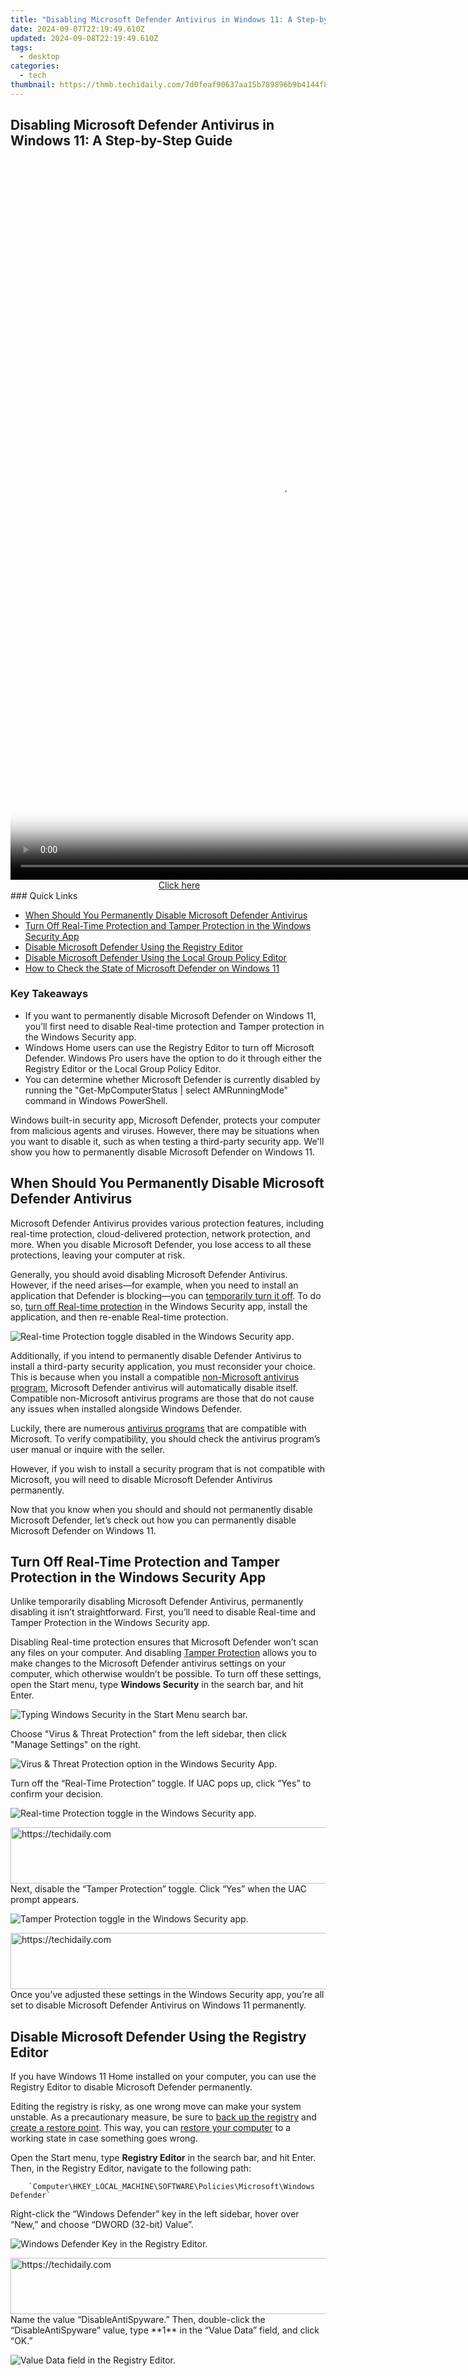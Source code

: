 ```yaml
---
title: "Disabling Microsoft Defender Antivirus in Windows 11: A Step-by-Step Guide"
date: 2024-09-07T22:19:49.610Z
updated: 2024-09-08T22:19:49.610Z
tags:
  - desktop
categories:
  - tech
thumbnail: https://thmb.techidaily.com/7d0feaf90637aa15b789896b9b4144f8ee9d0a1514b5ec2518db335a12809dc5.jpg
---
```


## Disabling Microsoft Defender Antivirus in Windows 11: A Step-by-Step Guide

<!-- affiliate ads begin -->
<span id="1542129">
					<video width="864" height="1152" style="cursor:pointer"
           poster="//a.impactradius-go.com/display-clicktoplayimage/1542129.png"
           onclick="if(!this.playClicked){this.play();this.setAttribute('controls',true);this.playClicked=true;}">
	   <source src="//a.impactradius-go.com/display-ad/16836-1542129">
	   <img src="//a.impactradius-go.com/display-clicktoplayimage/1542129.png" style="border: none; height: 100%; width: 100%; object-fit: contain">
	</video>
	<div style="width:540px;text-align:center"><a href="javascript:window.open(decodeURIComponent('https%3A%2F%2F25home.pxf.io%2Fc%2F5597632%2F1542129%2F16836'), '_blank');void(0);">Click here</a></div>
</span>
<img height="0" width="0" src="https://imp.pxf.io/i/5597632/1542129/16836" style="position:absolute;visibility:hidden;" border="0" />
<!-- affiliate ads end -->
### Quick Links

* [When Should You Permanently Disable Microsoft Defender Antivirus](https://article-knowledge.techidaily.com/2024-approved-ultimate-guide-newest-lg-bp550-specs/)
* [Turn Off Real-Time Protection and Tamper Protection in the Windows Security App](https://android-location-track.techidaily.com/in-2024-top-10-best-spy-watches-for-your-tecno-spark-20c-drfone-by-drfone-virtual-android/)
* [Disable Microsoft Defender Using the Registry Editor](https://screen-sharing-recording.techidaily.com/new-remote-recording-mastery-a-comprehensive-approach/)
* [Disable Microsoft Defender Using the Local Group Policy Editor](https://fox-access.techidaily.com/a-compreenas-guide-to-producing-slow-motion-content-with-photos-and-internet-for-2024/)
* [How to Check the State of Microsoft Defender on Windows 11](https://screen-mirroring-recording.techidaily.com/new-broadcast-software-beyond-standard-obs/)

### Key Takeaways

* If you want to permanently disable Microsoft Defender on Windows 11, you’ll first need to disable Real-time protection and Tamper protection in the Windows Security app.
* Windows Home users can use the Registry Editor to turn off Microsoft Defender. Windows Pro users have the option to do it through either the Registry Editor or the Local Group Policy Editor.
* You can determine whether Microsoft Defender is currently disabled by running the "Get-MpComputerStatus | select AMRunningMode" command in Windows PowerShell.

 Windows built-in security app, Microsoft Defender, protects your computer from malicious agents and viruses. However, there may be situations when you want to disable it, such as when testing a third-party security app. We'll show you how to permanently disable Microsoft Defender on Windows 11.

##  When Should You Permanently Disable Microsoft Defender Antivirus 

 Microsoft Defender Antivirus provides various protection features, including real-time protection, cloud-delivered protection, network protection, and more. When you disable Microsoft Defender, you lose access to all these protections, leaving your computer at risk.

 Generally, you should avoid disabling Microsoft Defender Antivirus. However, if the need arises—for example, when you need to install an application that Defender is blocking—you can [temporarily turn it off](https://tech-renaissance.techidaily.com/what-is-the-difference-between-an-ipad-and-a-tablet/). To do so, [turn off Real-time protection](https://desktop-recording.techidaily.com/new-record-gameplay-in-samsung-galaxy-phones-for-2024/) in the Windows Security app, install the application, and then re-enable Real-time protection.

![Real-time Protection toggle disabled in the Windows Security app.](https://static1.howtogeekimages.com/wordpress/wp-content/uploads/2024/02/real-time-protection-toggle-disabled-in-the-windows-security-app.jpg) 

 Additionally, if you intend to permanently disable Defender Antivirus to install a third-party security application, you must reconsider your choice. This is because when you install a compatible [non-Microsoft antivirus program](https://video-capture.techidaily.com/2024-approved-nvidia-game-capturer-simple-gaming-sessions/), Microsoft Defender antivirus will automatically disable itself. Compatible non-Microsoft antivirus programs are those that do not cause any issues when installed alongside Windows Defender.

 Luckily, there are numerous [antivirus programs](https://facebook-video-recording.techidaily.com/in-2024-access-high-res-fb-media-files/) that are compatible with Microsoft. To verify compatibility, you should check the antivirus program’s user manual or inquire with the seller.

 However, if you wish to install a security program that is not compatible with Microsoft, you will need to disable Microsoft Defender Antivirus permanently.

 Now that you know when you should and should not permanently disable Microsoft Defender, let’s check out how you can permanently disable Microsoft Defender on Windows 11.

##  Turn Off Real-Time Protection and Tamper Protection in the Windows Security App

 Unlike temporarily disabling Microsoft Defender Antivirus, permanently disabling it isn’t straightforward. First, you’ll need to disable Real-time and Tamper Protection in the Windows Security app.

 Disabling Real-time protection ensures that Microsoft Defender won’t scan any files on your computer. And disabling [Tamper Protection](https://some-techniques.techidaily.com/in-2024-harnessing-funimates-downloading-prowess-quickly/) allows you to make changes to the Microsoft Defender antivirus settings on your computer, which otherwise wouldn’t be possible. To turn off these settings, open the Start menu, type **Windows Security** in the search bar, and hit Enter.

![Typing Windows Security in the Start Menu search bar.](https://static1.howtogeekimages.com/wordpress/wp-content/uploads/2024/02/typing-windows-defender-in-the-start-menu-search-bar.jpg) 

 Choose "Virus & Threat Protection" from the left sidebar, then click "Manage Settings" on the right.

![Virus & Threat Protection option in the Windows Security App.](https://static1.howtogeekimages.com/wordpress/wp-content/uploads/2024/02/virus-threat-protection-option-in-the-windows-security-app.jpg) 

 Turn off the “Real-Time Protection” toggle. If UAC pops up, click “Yes” to confirm your decision.

![Real-time Protection toggle in the Windows Security app.](https://static1.howtogeekimages.com/wordpress/wp-content/uploads/2024/02/real-time-protection-toggle-in-the-windows-security-app.jpg) 

<!-- affiliate ads begin -->
<a href="https://appsumo.8odi.net/c/5597632/2118321/7443" target="_top" id="2118321">
  <img src="//a.impactradius-go.com/display-ad/7443-2118321" border="0" alt="https://techidaily.com" width="600" height="90"/>
</a>
<img height="0" width="0" src="https://appsumo.8odi.net/i/5597632/2118321/7443" style="position:absolute;visibility:hidden;" border="0" />
<!-- affiliate ads end -->
 Next, disable the “Tamper Protection” toggle. Click “Yes” when the UAC prompt appears.

![Tamper Protection toggle in the Windows Security app.](https://static1.howtogeekimages.com/wordpress/wp-content/uploads/2024/02/tamper-protection-toggle-in-the-windows-security-app.jpg) 

<!-- affiliate ads begin -->
<a href="https://ephamedtechinc.pxf.io/c/5597632/2130533/26400" target="_top" id="2130533">
  <img src="//a.impactradius-go.com/display-ad/26400-2130533" border="0" alt="https://techidaily.com" width="728" height="90"/>
</a>
<img height="0" width="0" src="https://ephamedtechinc.pxf.io/i/5597632/2130533/26400" style="position:absolute;visibility:hidden;" border="0" />
<!-- affiliate ads end -->
 Once you’ve adjusted these settings in the Windows Security app, you’re all set to disable Microsoft Defender Antivirus on Windows 11 permanently.

##  Disable Microsoft Defender Using the Registry Editor

 If you have Windows 11 Home installed on your computer, you can use the Registry Editor to disable Microsoft Defender permanently.

 Editing the registry is risky, as one wrong move can make your system unstable. As a precautionary measure, be sure to [back up the registry](https://screen-recording.techidaily.com/quick-start-guide-dells-simple-screen-recording-methods-for-2024/) and [create a restore point](https://instagram-video-files.techidaily.com/updated-in-2024-multiplying-joy-sharing-a-pile-of-photos-and-videos-with-instagram/). This way, you can [restore your computer](https://article-posts.techidaily.com/in-2024-proven-methods-to-infuse-engaging-dialogue-in-videos/) to a working state in case something goes wrong.

 Open the Start menu, type **Registry Editor** in the search bar, and hit Enter. Then, in the Registry Editor, navigate to the following path:

        `Computer\HKEY_LOCAL_MACHINE\SOFTWARE\Policies\Microsoft\Windows Defender`
    
 Right-click the “Windows Defender” key in the left sidebar, hover over “New,” and choose “DWORD (32-bit) Value”.

![Windows Defender Key in the Registry Editor.](https://static1.howtogeekimages.com/wordpress/wp-content/uploads/2024/02/windows-defender-key-in-the-registry-editor.jpg) 

<!-- affiliate ads begin -->
<a href="https://appsumo.8odi.net/c/5597632/2130870/7443" target="_top" id="2130870">
  <img src="//a.impactradius-go.com/display-ad/7443-2130870" border="0" alt="https://techidaily.com" width="728" height="90"/>
</a>
<img height="0" width="0" src="https://appsumo.8odi.net/i/5597632/2130870/7443" style="position:absolute;visibility:hidden;" border="0" />
<!-- affiliate ads end -->
 Name the value “DisableAntiSpyware.” Then, double-click the “DisableAntiSpyware” value, type **1** in the “Value Data” field, and click “OK.”

![Value Data field in the Registry Editor.](https://static1.howtogeekimages.com/wordpress/wp-content/uploads/2024/02/value-data-field-in-the-registry-editor.jpg) 

<!-- affiliate ads begin -->
<span id="1834906">
					<video width="864" height="864" style="cursor:pointer"
           poster="//a.impactradius-go.com/display-clicktoplayimage/1834906.png"
           onclick="if(!this.playClicked){this.play();this.setAttribute('controls',true);this.playClicked=true;}">
	   <source src="//a.impactradius-go.com/display-ad/16836-1834906">
	   <img src="//a.impactradius-go.com/display-clicktoplayimage/1834906.png" style="border: none; height: 100%; width: 100%; object-fit: contain">
	</video>
	<div style="width:540px;text-align:center"><a href="javascript:window.open(decodeURIComponent('https%3A%2F%2F25home.pxf.io%2Fc%2F5597632%2F1834906%2F16836'), '_blank');void(0);">Click here</a></div>
</span>
<img height="0" width="0" src="https://imp.pxf.io/i/5597632/1834906/16836" style="position:absolute;visibility:hidden;" border="0" />
<!-- affiliate ads end -->
 After that, [restart your computer](https://instagram-clips.techidaily.com/2024-approved-15-must-use-hashtags-for-popularity-on-instagram-feed/) for the changes to take effect. Upon restart, you’ll see that Microsoft Defender has been permanently disabled on your computer.

 To reenable Microsoft Defender Antivirus, type **0** in the “Value Data” field of the “DisableAntiSpyware” value and click “OK.” Afterward, you’ll need to enable “Real-time Protection” and “Tamper Protection” in the Windows Security app, too. 

![Enabling Windows Defender through Registry Editor.](https://static1.howtogeekimages.com/wordpress/wp-content/uploads/2024/02/enabling-windows-defender-through-registry-editor.jpg) 

<!-- affiliate ads begin -->
<a href="https://unicoeye.pxf.io/c/5597632/2134237/18498" target="_top" id="2134237">
  <img src="//a.impactradius-go.com/display-ad/18498-2134237" border="0" alt="https://techidaily.com" width="728" height="90"/>
</a>
<img height="0" width="0" src="https://unicoeye.pxf.io/i/5597632/2134237/18498" style="position:absolute;visibility:hidden;" border="0" />
<!-- affiliate ads end -->
<!-- affiliate ads begin -->
<a href="https://aligracehair.sjv.io/c/5597632/2135417/19272" target="_top" id="2135417">
  <img src="//a.impactradius-go.com/display-ad/19272-2135417" border="0" alt="https://techidaily.com" width="392" height="72"/>
</a>
<img height="0" width="0" src="https://aligracehair.sjv.io/i/5597632/2135417/19272" style="position:absolute;visibility:hidden;" border="0" />
<!-- affiliate ads end -->
##  Disable Microsoft Defender Using the Local Group Policy Editor

 If you are a Windows 11 Pro user, you have an additional option to permanently disable Microsoft Defender. While you can use the Registry Editor for this process, as a Pro user, you also have the option to use Local Group Policy Editor.

 Press Win+R to open the Run tool. Then, type **gpedit.msc** in the search field and click “OK.”

![Gpedit.msc command in the Run tool.](https://static1.howtogeekimages.com/wordpress/wp-content/uploads/2024/02/gpedit-msc-command-in-the-run-tool.jpg) 

<!-- affiliate ads begin -->
<span id="1975562">
					<video width="128" height="480" style="cursor:pointer"
           poster="//a.impactradius-go.com/display-clicktoplayimage/1975562.png"
           onclick="if(!this.playClicked){this.play();this.setAttribute('controls',true);this.playClicked=true;}">
	   <source src="//a.impactradius-go.com/display-ad/22993-1975562">
	   <img src="//a.impactradius-go.com/display-clicktoplayimage/1975562.png" style="border: none; height: 100%; width: 100%; object-fit: contain">
	</video>
	<div style="width:80px;text-align:center"><a href="javascript:window.open(decodeURIComponent('https%3A%2F%2Fhomestyler.sjv.io%2Fc%2F5597632%2F1975562%2F22993'), '_blank');void(0);">Click here</a></div>
</span>
<img height="0" width="0" src="https://imp.pxf.io/i/5597632/1975562/22993" style="position:absolute;visibility:hidden;" border="0" />
<!-- affiliate ads end -->
 In the Local Group Policy Editor window, navigate to the following location:

        `Computer Configuration > Administrative Templates > Windows Components > Microsoft Defender Antivirus`
    
 Double-click the “Turn Off Microsoft Defender Antivirus” policy.

![Turn Off Microsoft Defender Antivirus policy in the Local Group Policy Editor.](https://static1.howtogeekimages.com/wordpress/wp-content/uploads/2024/02/turn-off-microsoft-defender-antivirus-policy-in-the-local-group-policy-editor.jpg) 

 In the Edit window, choose “Enabled.” Then, click “Apply” and “OK” to save the changes.

![Enabled option in the Local Group Policy Editor.](https://static1.howtogeekimages.com/wordpress/wp-content/uploads/2024/02/enabled-option-in-the-local-group-policy-editor.jpg) 

 That’s it! Restart your computer, and you’ll see that Microsoft Defender is disabled.

 If you want to enable Microsoft Defender in the future, set the “Turn Off Microsoft Defender Antivirus” policy to “Disable.” After that, turn on the “Real-time Protection” and “Tamper Protection” toggles in the Windows Security app."

![Disabled option in the Local Group Policy Editor.](https://static1.howtogeekimages.com/wordpress/wp-content/uploads/2024/02/disabled-option-in-the-local-group-policy-editor.jpg) 

<!-- affiliate ads begin -->
<a href="https://aligracehair.sjv.io/c/5597632/2135362/19272" target="_top" id="2135362">
  <img src="//a.impactradius-go.com/display-ad/19272-2135362" border="0" alt="https://techidaily.com" width="120" height="90"/>
</a>
<img height="0" width="0" src="https://aligracehair.sjv.io/i/5597632/2135362/19272" style="position:absolute;visibility:hidden;" border="0" />
<!-- affiliate ads end -->
##  How to Check the State of Microsoft Defender on Windows 11

 Once you’ve disabled Microsoft Defender using the above method, you must check its state to confirm if it has actually been disabled. To do this, open the Start menu, type **PowerShell** in the search bar, and press Enter. Then, in the PowerShell window, type the following command and hit Enter:

        `Get-MpComputerStatus | select AMRunningMode`
    
 If you get “Not Running” as the result, then it confirms that you have disabled Microsoft Defender.

![PowerShell window showing Not Running in result.](https://static1.howtogeekimages.com/wordpress/wp-content/uploads/2024/02/powershell-window-showing-not-running-in-result.jpg) 

<!-- affiliate ads begin -->
<a href="https://ephamedtechinc.pxf.io/c/5597632/2130532/26400" target="_top" id="2130532">
  <img src="//a.impactradius-go.com/display-ad/26400-2130532" border="0" alt="https://techidaily.com" width="728" height="90"/>
</a>
<img height="0" width="0" src="https://ephamedtechinc.pxf.io/i/5597632/2130532/26400" style="position:absolute;visibility:hidden;" border="0" />
<!-- affiliate ads end -->
 However, if you get “Normal” as the result, it means Microsoft Defender is still running on your computer. In this case, double-check that you followed the steps correctly.

![PowerShell window showing Normal in result.](https://static1.howtogeekimages.com/wordpress/wp-content/uploads/2024/02/powershell-window-showing-normal-in-result.jpg) 

---

 Microsoft opted for the longer process to permanently disable Microsoft Defender instead of providing a one-click button to ensure computer safety. Even though it might be tempting, you really should disable it unless you absolutely need to.

<ins class="adsbygoogle"
     style="display:block"
     data-ad-format="autorelaxed"
     data-ad-client="ca-pub-7571918770474297"
     data-ad-slot="1223367746"></ins>



<ins class="adsbygoogle"
     style="display:block"
     data-ad-client="ca-pub-7571918770474297"
     data-ad-slot="8358498916"
     data-ad-format="auto"
     data-full-width-responsive="true"></ins>

<span class="atpl-alsoreadstyle">Also read:</span>
<div><ul>
<li><a href="https://video-capture.techidaily.com/new-capture-perfection-5-expert-tips-for-games-and-live-footage-for-2024/"><u>[New] Capture Perfection  5 Expert Tips for Games & Live Footage for 2024</u></a></li>
<li><a href="https://some-skills.techidaily.com/new-the-ultimate-list-of-top-5-mac-streamers/"><u>[New] The Ultimate List of Top 5 Mac Streamers</u></a></li>
<li><a href="https://some-skills.techidaily.com/new-top-tier-technical-tips-to-secure-flawless-broadcasting/"><u>[New] Top-Tier Technical Tips to Secure Flawless Broadcasting</u></a></li>
<li><a href="https://fox-direct.techidaily.com/updated-2024-approved-harmonizing-musical-pieces-with-cross-sound-techniques/"><u>[Updated] 2024 Approved  Harmonizing Musical Pieces with Cross-Sound Techniques</u></a></li>
<li><a href="https://extra-tips.techidaily.com/updated-capacity-of-64128gb-in-video-storage-an-overview/"><u>[Updated] Capacity of 64/128GB in Video Storage - An Overview</u></a></li>
<li><a href="https://video-capture.techidaily.com/updated-in-2024-ultimate-8-screen-recorders-list/"><u>[Updated] In 2024, Ultimate 8 Screen Recorders List</u></a></li>
<li><a href="https://some-skills.techidaily.com/updated-streaming-showdown-twitch-versus-youtube-unveiled/"><u>[Updated] Streaming Showdown  Twitch Versus YouTube Unveiled</u></a></li>
<li><a href="https://some-skills.techidaily.com/updated-streamlining-windows-photos-with-customized-audio-and-visual-settings/"><u>[Updated] Streamlining Windows Photos with Customized Audio & Visual Settings</u></a></li>
<li><a href="https://some-skills.techidaily.com/updated-strengthening-community-wellness-with-targeted-ads/"><u>[Updated] Strengthening Community Wellness with Targeted Ads</u></a></li>
<li><a href="https://some-skills.techidaily.com/updated-the-richest-resource-of-zero-price-ae-templates/"><u>[Updated] The Richest Resource of Zero-Price AE Templates</u></a></li>
<li><a href="https://some-skills.techidaily.com/updated-the-ultimate-list-of-outstanding-storytelling-youtubers-this-year/"><u>[Updated] The Ultimate List of Outstanding Storytelling YouTubers This Year</u></a></li>
<li><a href="https://some-skills.techidaily.com/updated-the-ultimate-speech-refinement-kit-free-tools-for-flawless-audio-effects/"><u>[Updated] The Ultimate Speech Refinement Kit  Free Tools for Flawless Audio Effects</u></a></li>
<li><a href="https://some-skills.techidaily.com/updated-top-spots-unveiling-stunning-no-cost-tiktok-backgrounds/"><u>[Updated] Top Spots  Unveiling Stunning, No-Cost TikTok Backgrounds</u></a></li>
<li><a href="https://some-skills.techidaily.com/updated-troubleshooting-tips-for-a-stable-windows-11-photo-experience/"><u>[Updated] Troubleshooting Tips for a Stable Windows 11 Photo Experience</u></a></li>
<li><a href="https://some-skills.techidaily.com/updated-unleashing-the-full-potential-of-free-countdown-tools/"><u>[Updated] Unleashing the Full Potential of Free Countdown Tools</u></a></li>
<li><a href="https://some-skills.techidaily.com/updated-unveil-gadgets-top-15-unboxing-clips/"><u>[Updated] Unveil Gadgets  Top 15 Unboxing Clips</u></a></li>
<li><a href="https://android-location-track.techidaily.com/2-ways-to-monitor-lava-blaze-2-5g-activity-drfone-by-drfone-virtual-android/"><u>2 Ways to Monitor Lava Blaze 2 5G Activity | Dr.fone</u></a></li>
<li><a href="https://screen-video-capture.techidaily.com/2024-approved-comprehensively-ranked-win-11-hd-cameras-and-recorders/"><u>2024 Approved  Comprehensively Ranked Win 11 HD Cameras & Recorders</u></a></li>
<li><a href="https://video-capture.techidaily.com/2024-approved-streamers-dilemma-choose-between-obs-and-twitch/"><u>2024 Approved  Streamer's Dilemma  Choose Between OBS & Twitch</u></a></li>
<li><a href="https://some-skills.techidaily.com/2024-approved-tailoring-audio-diminution-process/"><u>2024 Approved  Tailoring Audio Diminution Process</u></a></li>
<li><a href="https://tech-savvy.techidaily.com/complete-guide-capturing-images-with-your-keyboard-on-windows-10/"><u>Complete Guide: Capturing Images with Your Keyboard on Windows 10</u></a></li>
<li><a href="https://techno-recovery.techidaily.com/easy-guide-to-trigger-safe-mode-on-your-windows-n-methods-and-images-included/"><u>Easy Guide to Trigger Safe Mode on Your Windows N - Methods & Images Included</u></a></li>
<li><a href="https://vp-tips.techidaily.com/elevate-your-visual-storytelling-complimentary-basics-plus-paid-upgrade-lut-sets-for-2024/"><u>Elevate Your Visual Storytelling  Complimentary Basics + Paid-Upgrade LUT Sets for 2024</u></a></li>
<li><a href="https://android-unlock.techidaily.com/full-tutorial-to-bypass-your-samsung-galaxy-m34-5g-face-lock-by-drfone-android/"><u>Full Tutorial to Bypass Your Samsung Galaxy M34 5G Face Lock?</u></a></li>
<li><a href="https://phone-solutions.techidaily.com/honor-data-recovery-recover-lost-data-from-honor-90-lite-by-fonelab-android-recover-data/"><u>Honor Data Recovery – recover lost data from Honor 90 Lite</u></a></li>
<li><a href="https://ios-unlock.techidaily.com/in-2024-7-top-ways-to-resolve-apple-id-not-active-issue-for-apple-iphone-7-by-drfone-ios/"><u>In 2024, 7 Top Ways To Resolve Apple ID Not Active Issue For Apple iPhone 7</u></a></li>
<li><a href="https://fox-links.techidaily.com/in-2024-creating-captivating-grids-the-best-photo-tools/"><u>In 2024, Creating Captivating Grids - The Best Photo Tools</u></a></li>
<li><a href="https://screen-video-capture.techidaily.com/in-2024-no-wi-fi-no-problem-discover-top-gaming-apps-for-android/"><u>In 2024, No Wi-Fi, No Problem! Discover Top Gaming Apps for Android</u></a></li>
<li><a href="https://some-skills.techidaily.com/in-2024-screen-spectaculor-the-premier-6-hdmi-21-models-reviewed/"><u>In 2024, Screen Spectaculor  The Premier 6 HDMI 2.1 Models Reviewed</u></a></li>
<li><a href="https://some-skills.techidaily.com/in-2024-strategies-for-adjusting-music-tempo-on-spotify-app/"><u>In 2024, Strategies for Adjusting Music Tempo on Spotify App</u></a></li>
<li><a href="https://some-skills.techidaily.com/in-2024-stream-power-showdown-vmix-clashes-with-wirecast-for-broadcast-excellence/"><u>In 2024, Stream Power Showdown  VMix Clashes with Wirecast for Broadcast Excellence</u></a></li>
<li><a href="https://some-skills.techidaily.com/in-2024-swapping-streams-saving-songs-cross-service-shuffling/"><u>In 2024, Swapping Streams, Saving Songs  Cross-Service Shuffling</u></a></li>
<li><a href="https://some-skills.techidaily.com/in-2024-the-comprehensive-guide-to-digital-subtitle-enhancing-platforms/"><u>In 2024, The Comprehensive Guide to Digital Subtitle Enhancing Platforms</u></a></li>
<li><a href="https://some-skills.techidaily.com/in-2024-top-30-pro-tiktok-edits-techniques/"><u>In 2024, Top 30 Pro TikTok Edits Techniques</u></a></li>
<li><a href="https://some-skills.techidaily.com/in-2024-ultimate-compilation-of-audio-enhancing-software-for-virtual-performers/"><u>In 2024, Ultimate Compilation of Audio-Enhancing Software for Virtual Performers</u></a></li>
<li><a href="https://some-skills.techidaily.com/in-2024-unveiling-adobes-storage-mastery-and-the-hunt-for-top-non-adobe-backup-services/"><u>In 2024, Unveiling Adobe's Storage Mastery & The Hunt for Top Non-Adobe Backup Services</u></a></li>
<li><a href="https://facebook-video-content.techidaily.com/mastering-momentum-go-from-zero-to-viral-in-fb/"><u>Mastering Momentum  Go From Zero to Viral in FB</u></a></li>
<li><a href="https://techidaily.com/simple-ways-to-get-lost-files-back-from-google-pixel-8-by-fonelab-android-recover-data/"><u>Simple ways to get lost files back from Google Pixel 8</u></a></li>
<li><a href="https://some-skills.techidaily.com/streamline-your-creative-process-with-instagrams-photography-tips-for-2024/"><u>Streamline Your Creative Process with Instagram's Photography Tips for 2024</u></a></li>
<li><a href="https://some-skills.techidaily.com/the-future-of-advertising-mastering-metaverse-for-2024/"><u>The Future of Advertising  Mastering Metaverse for 2024</u></a></li>
<li><a href="https://some-skills.techidaily.com/the-magic-of-watching-nba-online-unveiling-the-best-15-strategies-for-2024/"><u>The Magic of Watching NBA Online - Unveiling the Best 15 Strategies for 2024</u></a></li>
<li><a href="https://some-skills.techidaily.com/the-path-to-perfect-streams-streamlabs-plus-obs-for-mac-users-for-2024/"><u>The Path to Perfect Streams  Streamlabs + OBS for Mac Users for 2024</u></a></li>
<li><a href="https://extra-information.techidaily.com/the-perfect-setup-for-travel-storytelling/"><u>The Perfect Setup for Travel Storytelling</u></a></li>
<li><a href="https://some-skills.techidaily.com/top-30-latest-forgotten-free-speech-transcription-tools-for-macos-for-2024/"><u>Top 30 Latest, Forgotten Free Speech Transcription Tools for macOS for 2024</u></a></li>
<li><a href="https://some-skills.techidaily.com/top-8-webcam-filters-to-elevate-your-streaming-for-2024/"><u>Top 8 Webcam Filters to Elevate Your Streaming for 2024</u></a></li>
<li><a href="https://some-skills.techidaily.com/unlocking-meme-magic-kinemaster-edition-for-2024/"><u>Unlocking Meme Magic  KineMaster Edition for 2024</u></a></li>
</ul></div>
